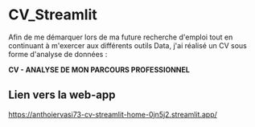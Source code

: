 # CV_Streamlit

Afin de me démarquer lors de ma future recherche d'emploi tout en continuant à m'exercer aux différents outils Data, j'ai réalisé un CV sous forme d'analyse de données :

**CV - ANALYSE DE MON PARCOURS PROFESSIONNEL**

## Lien vers la web-app
https://anthoiervasi73-cv-streamlit-home-0jn5j2.streamlit.app/

